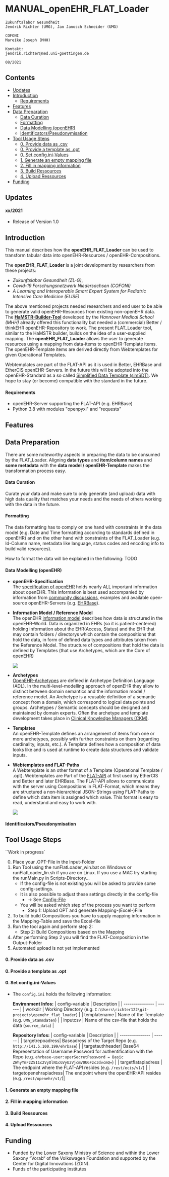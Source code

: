 # MANUAL_openEHR_FLAT_Loader

`Zukunftslabor Gesundheit`  
`Jendrik Richter (UMG), Jan Janosch Schneider (UMG)`

`COFONI`  
`Mareike Joseph (MHH)`

`Kontakt:`  
`jendrik.richter@med.uni-goettingen.de`

`08/2021`

## Contents
- [Updates](#updates)
- [Introduction](#introduction)
  - [Requirements](#requirements)
- [Features](#features)
- [Data Preparation](#data-preparation)
  - [Data Curation](#data-curation)
  - [Formatting](#formatting)
  - [Data Modelling (openEHR)](#data-modelling-(openehr))
  - [Identificators/Pseudonymisation](#identificators/pseudonymisation)
- [Tool Usage Steps](#Tool-Usage-Steps)
  - [0. Provide data as .csv](#0-provide-data-as-.csv)
  - [0. Provide a template as .opt](#0-provide-a-template-as-.opt)
  - [0. Set config.ini-Values](#0-set-configini-values)
  - [1. Generate an empty mapping file](#1-generate-an-empty-mapping-file)
  - [2. Fill in mapping information](#2-fill-in-mapping-information)
  - [3. Build Ressources](#3-build-ressources)
  - [4. Upload Ressources](#4-upload-ressources)
- [Funding](#funding)

## Updates
#### xx/2021
- Release of Version 1.0

## Introduction
This manual describes how the **openEHR_FLAT_Loader** can be used to transform tabular data into openEHR-Resources / openEHR-Compositions.  
  
The **openEHR_FLAT_Loader** is a joint development by researchers from these projects:
- _Zukunftslabor Gesundheit (ZL-G)_, 
- _Covid-19 Forschungsnetzwerk Niedersachsen (COFONI)_ 
- _A Learning and Interoperable Smart Expert System for Pediatric Intensive Care Medicine (ELISE)_

The above mentioned projects needed researchers and end user to be able to generate valid openEHR-Resources from existing non-openEHR data.
The **[HaMSTR-Builder-Tool](https://gitlab.plri.de/tute/HAMSTRETLBuilder)** developed by the _Hannover Medical School (MHH)_ already offered this functionality but needed a (commercial) Better / thinkEHR openEHR-Repository to work. The present FLAT_Loader tool, similar to the HaMSTR builder, builds on the idea of a user-supplied mapping. The **openEHR_FLAT_Loader** allows the user to generate resources using a mapping from data-items to openEHR-Template items. The openEHR-Template items are derived directly from Webtemplates for given Operational Templates.

Webtemplates are part of the FLAT-API as it is used in Better, EHRBase and EtherCIS openEHR-Servers.
In the future this will be adopted into the openEHR-Standard as a so called [Simplified Data Template (simSDT)](https://specifications.openehr.org/releases/ITS-REST/latest/simplified_data_template.html).
We hope to stay (or become) compatible with the standard in the future.

#### Requirements
- openEHR-Server supporting the FLAT-API (e.g. EHRBase)
- Python 3.8 with modules "openpyxl" and "requests"

## Features

## Data Preparation
There are some noteworthy aspects in preparing the data to be consumed by the FLAT_Loader. Aligning **data types** and **item/column names** and **some metadata** with the **data model / openEHR-Template** makes the transformation process easy.

#### Data Curation
Curate your data and make sure to only generate (and upload) data with high data quality that matches your needs and the needs of others working with the data in the future.

#### Formatting
The data formatting has to comply on one hand with constraints in the data model (e.g. Date and Time formatting according to standards defined in openEHR) and on the other hand with constraints of the FLAT_Loader (e.g. Id-Column name, metadata like language, status codes and encoding info to build valid resources). 

How to format the data will be explained in the following:
TODO

#### Data Modelling (openEHR)
- **openEHR-Specification**  
The [specification of openEHR](https://specifications.openehr.org) holds nearly ALL important information about openEHR.
This information is best used accompanied by information from [community discussions](https://discourse.openehr.org), examples and available open-source openEHR-Servers (e.g. [EHRBase](https://github.com/ehrbase/ehrbase)).

- **Information Model / Reference Model**  
The openEHR [information model](https://specifications.openehr.org/releases/RM/latest/ehr.html) describes how data is structured in the openEHR-World. Data is organized in EHRs (so it is patient-centered) holding information about the EHR(Access, Status) and the EHR that may contain folders / directorys which contain the compositions that hold the data, in form of defined data types and attributes taken from the Reference Model. The structure of compositions that hold the data is defined by Templates (that use Archetypes, which are the Core of openEHR)

  <img src="/Dokumentation/Figures/openEHR_Information_Model_High_Level_Structure.jpg">

- **Archetypes**  
[OpenEHR-Archetypes](https://specifications.openehr.org/releases/AM/latest/Overview.html) are defined in Archetype Definition Language (ADL). In the multi-level-modelling approach of openEHR they allow to distinct between domain semantics and the information model / reference model. An Archetype is a reusable definition of a semantic concept from a domain, which correspond to logical data points and groups. Archetypes / Semantic concepts should be designed and maintained by domain experts. Often the archetype and template development takes place in [Clinical Knowledge Managers (CKM)](https://ckm.openehr.org/ckm/).

- **Templates**  
An openEHR-Template defines an arrangement of items from one or more archetypes, possibly with further constraints on them (regarding cardinality, inputs, etc.). A Template defines how a composition of data looks like and is used at runtime to create data structures and validate inputs.

- **Webtemplates and FLAT-Paths**  
A Webtemplate is an other format of a Template (Operational Template / .opt). Webtemplates are Part of the [FLAT-API](https://ehrbase.readthedocs.io/en/latest/02_getting_started/05_load_data/index.html) at first used by EtherCIS and Better and later EHRBase. The FLAT-API allows to communicate with the server using Compositions in FLAT-Format, which means they are structured a non-hierarchical JSON-Strings using FLAT-Paths to define which data item is assigned which value. This format is easy to read, understand and easy to work with.

  <img src="/Dokumentation/Figures/FLAT_Composition_Example.jpg">

#### Identificators/Pseudonymisation

## Tool Usage Steps
``Work in progress`

0. Place your .OPT-File in the Input-Folder
1. Run Tool using the runFlatLoader_win.bat on Windows or runFlatLoader_lin.sh if you are on Linux.
   If you use a MAC try starting the runMain.py in Scripts-Directory...
    - If the config-file is not existing you will be asked to provide some config-settings. 
    - It is also possible to adjust these settings directly in the config-file 
      - -> See [Config-File](#config-file)
    - You will be asked which step of the process you want to perform
        - Step 1: Upload OPT and generate Mapping-(Excel-)File
2. To build build Compositions you have to supply mapping information in the Mapping-Table and save the Excel-file
3. Run the tool again and perform step 2:
	- Step 2: Build Compositions based on the Mapping
4. After performing Step 2 you will find the FLAT-Composition in the Output-Folder 
5. Automated upload is not yet implemented

#### 0. Provide data as .csv
#### 0. Provide a template as .opt
#### 0. Set config.ini-Values
- The `config.ini` holds the following information:

    **Environment Infos:**
    | config-variable | Description |
    | --------------- | ------ |
    | workdir         | Working Directory (e.g. `C:\Users\richter122\git-projects\openehr_flat_loader`) |
    | templatename    | Name of the Template (e.g. `UMG_Stammdaten`) |
    | inputcsv        | Name of the csv-file that holds the data (`source_data`) |
    
    **Repository Infos:**
    | config-variable | Description |
    | --------------- | ------ |
    | targetrepoadress| Baseadress of the Target Repo (e.g. `http://141.5.100.199/ehrbase`) |
    | targetauthheader| Base64 Representation of Username:Password for authentification with the Repo (e.g. `ehrbase-user:uperSecretPassword = Basic ZWhyYmFzZS11c2VyOlN1cGVyU2VjcmV0UGFzc3dvcmQ=`) |
    | targetflatapiadress | The endpoint where the FLAT-API resides (e.g. `/rest/ecis/v1/`) |
    | targetopenehrapiadress| The endpoint where the openEHR-API resides (e.g. `/rest/openehr/v1/`)|
#### 1. Generate an empty mapping file
#### 2. Fill in mapping information
#### 3. Build Ressources
#### 4. Upload Ressources

## Funding
- Funded by the Lower Saxony Ministry of Science and within the Lower Saxony “Vorab“ of the Volkswagen Foundation and supported by the Center for Digital Innovations (ZDIN).
- Funds of the participating institutes
